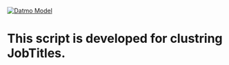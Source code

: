 [![Datmo Model](https://datmo.com/dawit/jobtitlescluster/badge.svg)](https://datmo.com/dawit/jobtitlescluster)


# This script is developed for clustring JobTitles.
